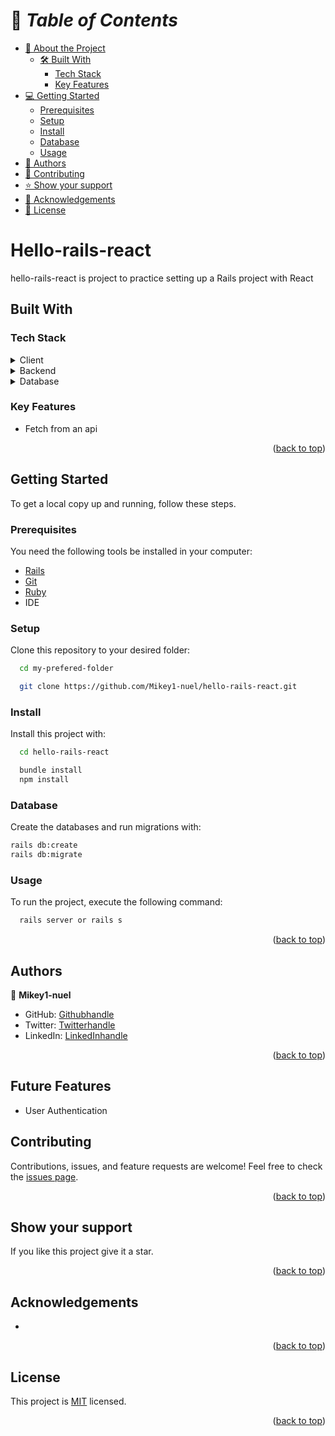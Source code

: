<a name="readme-top"></a>

# 📗 *Table of Contents*

- [📖 About the Project](#about-project)
  - [🛠️ Built With](#built-with)
    - [Tech Stack](#tech-stack)
    - [Key Features](#key-features)
- [💻 Getting Started](#getting-started)
  - [Prerequisites](#prerequisites)
  - [Setup](#setup)
  - [Install](#install)
  - [Database](#database)
  - [Usage](#usage)
- [👥 Authors](#authors)
- [🤝 Contributing](#contributing)
- [⭐ Show your support](#support)
- [🙏 Acknowledgements](#acknowledgements)
- [📝 License](#license)

#  Hello-rails-react <a name="about-project"></a>
hello-rails-react is project to practice setting up a Rails project with React


## Built With <a name="built-with"></a>
### Tech Stack
<details><summary>Client</summary>
<ul>
  <li><a href="https://react.dev/">React</a></li>
</ul>
</details>
<details><summary>Backend</summary>
<ul>
  <li><a href='https://rubyonrails.org/'>Rails</a></li>
</ul>
</details>
<details><summary>Database</summary>
  <ul>
    <li><a href="https://www.postgresql.org/">PostgreSQL</a></li>
  </ul>
</details>

### Key Features
  - Fetch from an api

<p align="right">(<a href="#readme-top">back to top</a>)</p>


## Getting Started <a name="getting-started"></a>
To get a local copy up and running, follow these steps.<br>

### Prerequisites

You need the following tools be installed in your computer:

- [Rails](https://guides.rubyonrails.org/)
- [Git](https://www.linode.com/docs/guides/how-to-install-git-on-linux-mac-and-windows/)
- [Ruby](https://github.com/microverseinc/curriculum-ruby/blob/main/simple-ruby/articles/ruby_installation_instructions.md)
- IDE

### Setup

Clone this repository to your desired folder:<br>
```sh
  cd my-prefered-folder

  git clone https://github.com/Mikey1-nuel/hello-rails-react.git
```

### Install

Install this project with:<br>
```sh
  cd hello-rails-react

  bundle install
  npm install
```

### Database

Create the databases and run migrations with:

```sh
rails db:create
rails db:migrate
```

### Usage

To run the project, execute the following command:

```sh
  rails server or rails s
```

<p align="right">(<a href="#readme-top">back to top</a>)</p>

## Authors <a name="authors"></a>

👤 **Mikey1-nuel**

- GitHub: [Githubhandle](https://github.com/Mikey1-nuel)
- Twitter: [Twitterhandle](https://twitter.com/Mikey_nuel)
- LinkedIn: [LinkedInhandle](https://www.linkedin.com/in/emmanuel-nwoye-5915141b8/)

<p align="right">(<a href="#readme-top">back to top</a>)</p>

## Future Features

- User Authentication

## Contributing <a name="contributing"></a>
Contributions, issues, and feature requests are welcome!
Feel free to check the [issues page](https://github.com/Mikey1-nuel/hello-rails-react/issues).

<p align="right">(<a href="#readme-top">back to top</a>)</p>

## Show your support <a name="support"></a>
If you like this project give it a star.

<p align="right">(<a href="#readme-top">back to top</a>)</p>

## Acknowledgements <a name="acknowledgements"></a>
- 

<p align="right">(<a href="#readme-top">back to top</a>)</p>
  
## License <a name="license"></a>

This project is [MIT](./LICENSE) licensed.

<p align="right">(<a href="#readme-top">back to top</a>)</p>
